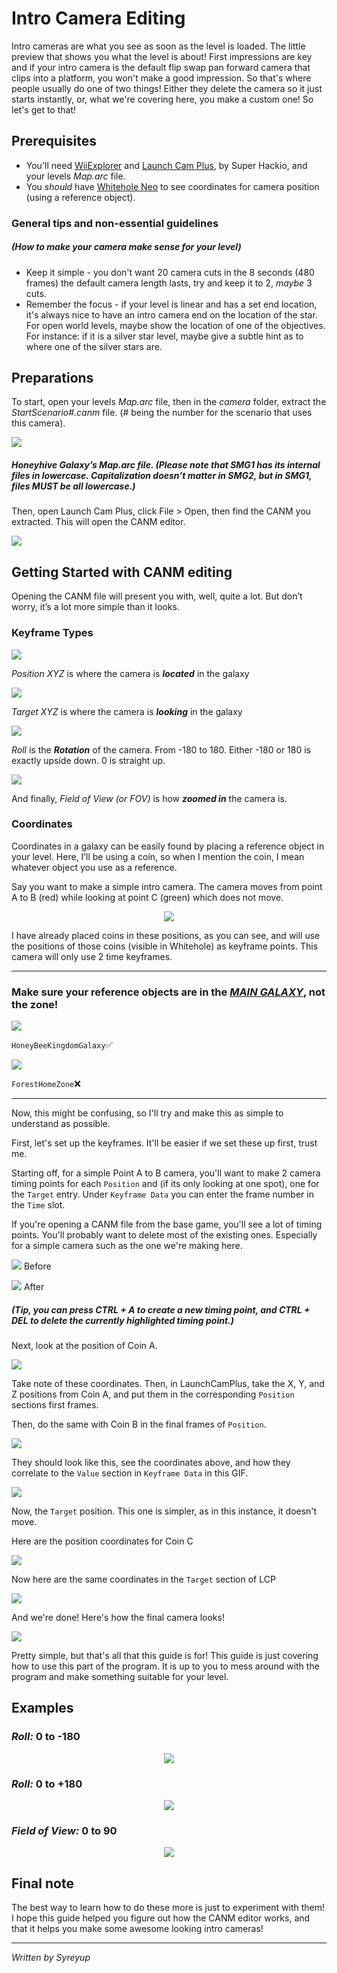 # Intro Camera Editing

Intro cameras are what you see as soon as the level is loaded. The little preview that shows you what the level is about\! First impressions are key and if your intro camera is the default flip swap pan forward camera that clips into a platform, you won't make a good impression. So that's where people usually do one of two things\! Either they delete the camera so it just starts instantly, or, what we're covering here, you make a custom one\! So let's get to that\!

## Prerequisites

* You'll need [WiiExplorer](https://github.com/SuperHackio/WiiExplorer) and [Launch Cam Plus](https://github.com/SuperHackio/LaunchCamPlus), by Super Hackio, and your levels *Map.arc* file.
* You *should* have [Whitehole Neo](https://github.com/SMGCommunity/Whitehole-Neo) to see coordinates for camera position (using a reference object).


### General tips and non-essential guidelines
##### *(How to make your camera make sense for your level)*

* Keep it simple \- you don't want 20 camera cuts in the 8 seconds (480 frames) the default camera length lasts, try and keep it to 2, *maybe* 3 cuts.  
* Remember the focus \- if your level is linear and has a set end location, it's always nice to have an intro camera end on the location of the star. For open world levels, maybe show the location of one of the objectives. For instance: if it is a silver star level, maybe give a subtle hint as to where one of the silver stars are.



## Preparations

To start, open your levels *Map.arc* file, then in the *camera* folder, extract the *StartScenario\#.canm* file. (\# being the number for the scenario that uses this camera). 

<p align="left" width="100%">
 <img src="images/WiiExplorer_pMQIMVOD7B.png">
 </p>

##### Honeyhive Galaxy’s Map.arc file. (Please note that SMG1 has its internal files in lowercase. Capitalization doesn’t matter in SMG2, but in SMG1, files MUST be all lowercase.)

Then, open Launch Cam Plus, click File \> Open, then find the CANM you extracted. This will open the CANM editor.
<p align="left" width="100%">
 <img src="images/LaunchCamPlus_T5tTBQXTnh.gif">
 </p>



## Getting Started with CANM editing 

Opening the CANM file will present you with, well, quite a lot. But don’t worry, it’s a lot more simple than it looks. 

### Keyframe Types

<p align="left" width="100%">
 <img src="images/PosLCP.png">
 </p>

*Position XYZ* is where the camera is ***located*** in the galaxy

<p align="left" width="100%">
 <img src="images/TargetLCP.png">
 </p>

*Target XYZ* is where the camera is ***looking*** in the galaxy

<p align="left" width="100%">
 <img src="images/RollLCP.png">
 </p>

*Roll* is the ***Rotation*** of the camera. From \-180 to 180\. Either \-180 or 180 is exactly upside down. 0 is straight up.   

<p align="left" width="100%">
 <img src="images/LCP-FOV.png">
 </p>

And finally, *Field of View* *(or FOV)* is how ***zoomed in*** the camera is.

### Coordinates

Coordinates in a galaxy can be easily found by placing a reference object in your level. Here, I’ll be using a coin, so when I mention the coin, I mean whatever object you use as a reference.

Say you want to make a simple intro camera. The camera moves from point A to B (red) while looking at point C (green) which does not move.

<p align="center" width="100%">
 <img src="images/example.png">
 </p>

I have already placed coins in these positions, as you can see, and will use the positions of those coins (visible in Whitehole) as keyframe points. This camera will only use 2 time keyframes. 

---

### Make sure your reference objects are in the <u>___MAIN GALAXY___</u>, not the zone!
<p width="100%">
 <img src="images/java_0pqVM1ZEZH.png">
 </p>

`HoneyBeeKingdomGalaxy`✅

<p width="100%">
 <img src="images/java_zaM4kiYbIQ.png">
 </p>

`ForestHomeZone`❌

---

Now, this might be confusing, so I'll try and make this as simple to understand as possible.

First, let's set up the keyframes. It'll be easier if we set these up first, trust me.

Starting off, for a simple Point A to B camera, you'll want to make 2 camera timing points for each `Position` and (if its only looking at one spot), one for the `Target` entry. Under `Keyframe Data` you can enter the frame number in the `Time` slot.

If you're opening a CANM file from the base game, you'll see a lot of timing points. You'll probably want to delete most of the existing ones. Especially for a simple camera such as the one we're making here.

<p align="left" width="100%">
 <img src="images/LaunchCamPlus_0qqYjjrO6T.png"> Before
 </p>
 
 <p align="left" width="100%">
 <img src="images/LaunchCamPlus_NL6GmtUWeI.png"> After
 </p> 

##### (Tip, you can press CTRL + A to create a new timing point, and CTRL + DEL to delete the currently highlighted timing point.)

Next, look at the position of Coin A.

<p align="left" width="100%">
 <img src="images/java_KM3890ay11.png">
 </p>

Take note of these coordinates. Then, in LaunchCamPlus, take the X, Y, and Z positions from Coin A, and put them in the corresponding `Position` sections first frames.

Then, do the same with Coin B in the final frames of `Position`.

<p align="left" width="100%">
 <img src="images/dK8wNZ9LLs.png">
 </p>

They should look like this, see the coordinates above, and how they correlate to the `Value` section in `Keyframe Data` in this GIF.

<p align="left" width="100%">
 <img src="images/LaunchCamPlus_lon5veDrw5.gif">
 </p>

Now, the `Target` position. This one is simpler, as in this instance, it doesn't move.

Here are the position coordinates for Coin C

<p align="left" width="100%">
 <img src="images/java_UXNHHY6Zdi.png">
 </p>

Now here are the same coordinates in the `Target` section of LCP

<p align="left" width="100%">
 <img src="images/LaunchCamPlus_cm4Pb7w4PF.gif">
 </p>

And we're done! Here's how the final camera looks!

<p align="left" width="100%">
 <img src="images/final camera!!.gif">
 </p>

Pretty simple, but that's all that this guide is for! This guide is just covering how to use this part of the program. It is up to you to mess around with the program and make something suitable for your level. 

## Examples

### *Roll:* 0 to -180
<p align="center" width="100%">
 <img src="images/rolling from 0 to positive 180.gif">
 </p>

### *Roll:* 0 to +180
<p align="center" width="100%">
 <img src="images/rolling from 0 to -180.gif">
 </p>

### *Field of View:* 0 to 90
<p align="center" width="100%">
 <img src="images/r FOV 0 to 90.gif">
 </p>

## Final note

The best way to learn how to do these more is just to experiment with them! I hope this guide helped you figure out how the CANM editor works, and that it helps you make some awesome looking intro cameras! 

---

*Written by Syreyup*
